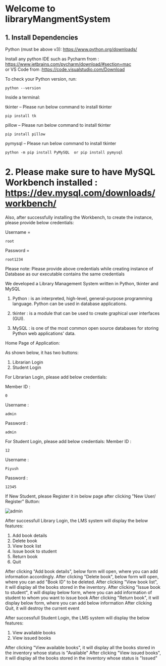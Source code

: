 # Welcome to libraryMangmentSystem

## 1. Install Dependencies

Python (must be above v3): https://www.python.org/downloads/

Install any  python IDE such as Pycharm from : https://www.jetbrains.com/pycharm/download/#section=mac  
or VS Code from :https://code.visualstudio.com/Download

To check your Python version, run:
```
python --version
````

Inside a terminal:

tkinter – Please run below command to install tkinter
```
pip install tk
````
pillow – Please run below command to install tkinter
```
pip install pillow
  ````
pymysql – Please run below command to install tkinter
```
python -m pip install PyMySQL  or pip install pymysql
````


# 2. Please make sure to have MySQL Workbench installed : https://dev.mysql.com/downloads/workbench/

Also, after successfully installing the Workbench, to create the instance, please provide below credentials:

 Username =
  ```` 
  root
   ```` 
 Password = 
  ```` 
  root1234
  ````
  
Please note: Please provide above credentials while creating instance of Database as our executable contains the same credentials 

We developed a Library Management System written in Python, tkinter and MySQL

1. Python : is an interpreted, high-level, general-purpose programming language.
            Python can be used in database applications.

2. tkinter : is a module that can be used to create graphical user interfaces (GUI).


3. MySQL : is one of the most common open source databases for storing Python web applications' data.


  Home Page of Application:

As shown below, it has two buttons:
  1. Librarian Login
  2. Student Login


For Librarian Login, please add below credentials:

  Member ID : 
  ```
  0 
  ````
  Username :
   ```
admin
  ````
  Password : 
   ```
admin
  ````


For Student Login, please add below credentials:
  Member ID :
   ```` 
   12 
   ```` 
  Username :
   ```` 
  Piyush
   ```` 
  Password :
   ```` 
  12345
   ```` 
  
  
 If New Student, please Register it in below page after clicking "New User/ Register" Button:

![admin](https://user-images.githubusercontent.com/73725029/109415230-cd94f700-79b7-11eb-9869-e345a1e575cd.png)


After successfull Library Login, the LMS system will display the below features:
  1. Add book details
  2. Delete book
  3. View book list
  4. Issue book to student
  5. Return book
  6. Quit

After clicking "Add book details", below form will open, where you can add information accordingly.
After clicking "Delete book", below form will open, where you can add "Book ID" to be deleted.
After clicking "View book list", it will display all the books stored in the inventory.
After clicking "Issue book to student", it will display below form, where you can add information of student to whom you want to issue book
After clicking "Return book", it will display below form, where you can add below information
After clicking Quit, it will destroy the current event

After successfull Student Login, the LMS system will display the below features:
  1. View available books
  2. View issued books

After clicking "View available books", it will display all the books stored in the inventory whose status is "Available"
After clicking "View issued books", it will display all the books stored in the inventory whose status is "Issued"



